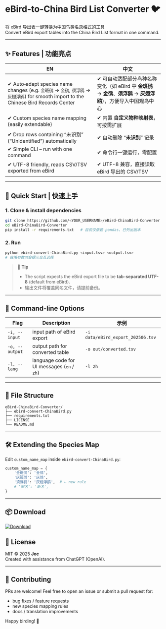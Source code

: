 # eBird-to-China Bird List Converter 🐦

将 eBird 导出表一键转换为中国鸟类名录格式的工具  
Convert eBird export tables into the China Bird List format in one command.

---

## ✨ Features  |  功能亮点
| EN | 中文 |
|----|------|
| ✔  Auto‑adapt species name changes (e.g. `金斑鸻` → `金鸻`, `须浮鸥` → `灰翅浮鸥`) for smooth import to the Chinese Bird Records Center | ✔  可自动适配部分鸟种名称变化（如 eBird 中 **金斑鸻** → **金鸻**、**须浮鸥** → **灰翅浮鸥**），方便导入中国观鸟中心 |
| ✔  Custom species name mapping (easily extendable) | ✔  内置 **自定义物种映射表**，可按需扩展 |
| ✔  Drop rows containing “未识别” (“Unidentified”) automatically | ✔  自动删除 “**未识别**” 记录 |
| ✔  Simple CLI – run with one command | ✔  命令行一键运行，零配置 |
| ✔  UTF-8 friendly, reads CSV/TSV exported from eBird | ✔  UTF-8 兼容，直接读取 eBird 导出的 CSV/TSV |

---

## 🚀 Quick Start  |  快速上手

### 1. Clone & install dependencies
```bash
git clone https://github.com/<YOUR_USERNAME>/eBird-ChinaBird-Converter.git
cd eBird-ChinaBird-Converter
pip install -r requirements.txt   # 目前仅依赖 pandas，已列出版本
```

### 2. Run
```bash
python ebird-convert-ChinaBird.py <input.tsv> <output.tsv>
# 省略参数时会提示交互选择
```

> 📝 **Tip**  
> - The script expects the eBird export file to be **tab-separated UTF-8** (default from eBird).  
> - 输出文件将覆盖同名文件，请提前备份。  

---

## 🔧 Command-line Options
| Flag | Description | 示例 |
|------|-------------|------|
| `-i, --input`  | input path of eBird export | `-i data/eBird_export_202506.tsv` |
| `-o, --output` | output path for converted table | `-o out/converted.tsv` |
| `-l, --lang`   | language code for UI messages (`en` / `zh`) | `-l zh` |

---

## 📁 File Structure
```
eBird-ChinaBird-Converter/
├── ebird-convert-ChinaBird.py
├── requirements.txt
├── LICENSE
└── README.md
```

---

## 🛠  Extending the Species Map

Edit `custom_name_map` inside `ebird-convert-ChinaBird.py`:

```python
custom_name_map = {
    '金斑鸻': '金鸻',
    '灰斑鸻': '灰鸻',
    '须浮鸥': '灰翅浮鸥',  # ← new rule
    # '旧名': '新名',
}
```

---

## 📦 Download

[![Download](https://img.shields.io/badge/Download%20ZIP-v1.1.1-blue?logo=github)](https://github.com/Jocioi/eBird-ChinaBird-Converter/releases/download/v1.1/eBird-ChinaBird-Converter_v1.1.1.zip)

## 📝 License

MIT © 2025 **Joc**  
Created with assistance from ChatGPT (OpenAI).

---

## 🤝 Contributing

PRs are welcome! Feel free to open an issue or submit a pull request for:

- bug fixes / feature requests  
- new species mapping rules  
- docs / translation improvements  

Happy birding! 🐤
